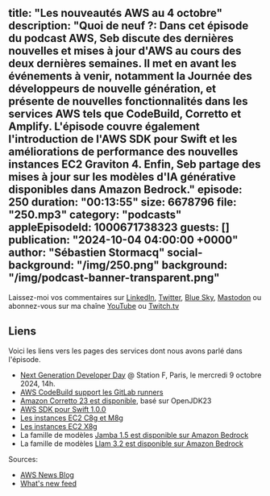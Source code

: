 title: "Les nouveautés AWS au 4 octobre"
description: "Quoi de neuf ?: Dans cet épisode du podcast AWS, Seb discute des dernières nouvelles et mises à jour d'AWS au cours des deux dernières semaines. Il met en avant les événements à venir, notamment la Journée des développeurs de nouvelle génération, et présente de nouvelles fonctionnalités dans les services AWS tels que CodeBuild, Corretto et Amplify. L'épisode couvre également l'introduction de l'AWS SDK pour Swift et les améliorations de performance des nouvelles instances EC2 Graviton 4. Enfin, Seb partage des mises à jour sur les modèles d'IA générative disponibles dans Amazon Bedrock."
episode: 250
duration: "00:13:55"
size: 6678796
file: "250.mp3"
category: "podcasts"
appleEpisodeId: 1000671738323
guests: []
publication: "2024-10-04 04:00:00 +0000"
author: "Sébastien Stormacq"
social-background: "/img/250.png"
background: "/img/podcast-banner-transparent.png"
---

Laissez-moi vos commentaires sur [LinkedIn](https://www.linkedin.com/in/sebastienstormacq/), [Twitter](https://twitter.com/sebsto), [Blue Sky](https://bsky.app/profile/sebsto.bsky.social), [Mastodon](https://awscommunity.social/@sebsto) ou abonnez-vous sur ma chaîne [YouTube](https://www.youtube.com/sebsto) ou [Twitch.tv](https://www.twitch.tv/sebAWS)

## Liens

Voici les liens vers les pages des services dont nous avons parlé dans l'épisode.

- [Next Generation Developer Day](https://aws.amazon.com/startups/events/aws-genai-loft-next-generation-developer-day) @ Station F, Paris, le mercredi 9 octobre 2024, 14h.
- [AWS CodeBuild support les GitLab runners](https://aws.amazon.com/about-aws/whats-new/2024/09/aws-codebuild-managed-gitlab-runners/)
- [Amazon Corretto 23 est disponible](https://aws.amazon.com/about-aws/whats-new/2024/09/amazon-corretto-23-generally-available/), basé sur OpenJDK23
- [AWS SDK pour Swift 1.0.0](https://aws.amazon.com/about-aws/whats-new/2024/09/general-availability-aws-sdk-swift/)
- [Les instances EC2 C8g et M8g](https://aws.amazon.com/blogs/aws/run-your-compute-intensive-and-general-purpose-workloads-sustainably-with-the-new-amazon-ec2-c8g-m8g-instances/)
- [Les instances EC2 X8g](https://aws.amazon.com/about-aws/whats-new/2024/09/amazon-ec2-x8g-instances/)
- La famille de modèles [Jamba 1.5 est disponible sur Amazon Bedrock](https://aws.amazon.com/blogs/aws/jamba-1-5-family-of-models-by-ai21-labs-is-now-available-in-amazon-bedrock/)
- La famille de modèles [Llam 3.2 est disponible sur Amazon Bedrock](https://aws.amazon.com/blogs/aws/introducing-llama-3-2-models-from-meta-in-amazon-bedrock-a-new-generation-of-multimodal-vision-and-lightweight-models/)


Sources: 

- [AWS News Blog](https://aws.amazon.com/blogs/aws/)
- [What's new feed](https://aws.amazon.com/about-aws/whats-new/2023/)
